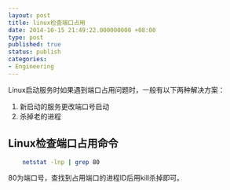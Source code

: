 ```yaml
---
layout: post
title: linux检查端口占用
date: 2014-10-15 21:49:22.000000000 +08:00
type: post
published: true
status: publish
categories:
- Engineering
---
```


Linux启动服务时如果遇到端口占用问题时，一般有以下两种解决方案：

1. 新启动的服务更改端口号启动
2. 杀掉老的进程

## Linux检查端口占用命令

```bash
    netstat -lnp | grep 80
```

80为端口号，查找到占用端口的进程ID后用kill杀掉即可。
